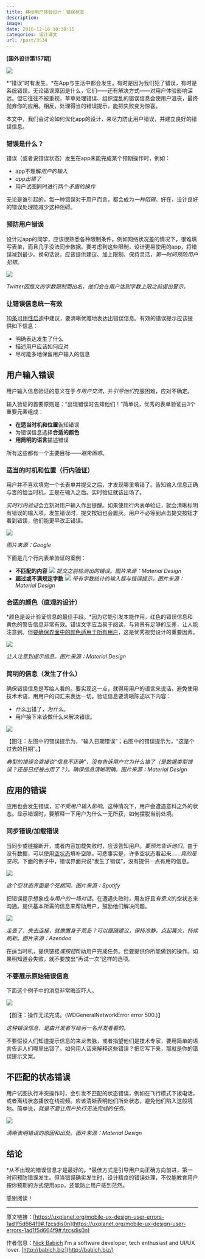 ```yaml
---
title: 移动用户体验设计：错误状态
description: 
image: 
date: 2016-12-18 10:38:15
categories: 设计译文
url: /post/3534
---
```


**[国外设计第157期]**

![](https://cdn.victor42.work/posts/2016-12/12-14/1-UuKf1FDEJp3bF96aY3KEqg.png)

*“错误”时有发生。*在App与生活中都会发生。有时是因为我们犯了错误，有时是系统错误。无论错误原因是什么，它们——还有解决方式——对用户体验影响深远。但它往往不被重视，草草处理错误、组织混乱的错误信息会使用户沮丧，最终抛弃你的应用。相反，处理得当的错误提示，能把失败变为惊喜。

本文中，我们会讨论如何优化app的设计，来尽力防止用户错误，并建立良好的错误信息。

### 错误是什么？

错误（或者说错误状态）发生在app未能完成某个预期操作时，例如：

- app不理解*用户的输入*
- *app出错了*
- 用户试图同时进行两个*矛盾的操作*

无论是谁引起的，每一种错误对于用户而言，都会成为*一种阻碍*。好在，设计良好的错误处理能减少这种阻碍。

### 预防用户错误

设计过app的同学，应该很熟悉各种限制条件。例如网络状况差的情况下，很难填写表单，而且几乎没法同步数据。要考虑到这些限制，设计更易使用的app，将错误减到最少。换句话说，应该提供建议、加上限制、保持灵活，*第一时间预防用户犯错*。

![](https://cdn.victor42.work/posts/2016-12/12-14/1-Bao-o4hhAfCyRI2dYVoVgA.png)

*Twitter因推文的字数限制而出名，他们会在用户达到字数上限之前提出警示。*

### 让错误信息统一有效

[10条可用性启迪](https://uxplanet.org/golden-rules-of-user-interface-design-19282aeb06b#.klnla5vhp)中建议，要清晰优雅地表达出错误信息。有效的错误提示应该提供如下信息：

- 明确表达发生了什么
- 描述用户应该如何应对
- 尽可能多地保留用户输入的信息

## 用户输入错误

用户输入信息验证的意义在于*与用户交流*，并*引导他们*克服困难，应对不确定。

输入验证的首要原则是：“出现错误时告知他们！”简单说，优秀的表单验证由3个重要元素组成：

- **在适当时机和位置**告知错误
- 为错误信息选择**合适的颜色**
- **用简明的语言**描述错误

所有这些都有一个主要目标——*避免困惑*。

### 适当的时机和位置（行内验证）

用户并不喜欢填完一个长表单并提交之后，才发现哪里填错了。告知输入信息正确与否的恰当时机，正是在输入之后。实时验证就该出场了。

*实时行内验证*会立刻对用户输入作出提醒。如果使用行内表单验证，就会清晰标明有错误的输入项，发生错误时，提交按钮也会置灰。用户不必等到点击提交按钮才看到错误，他们能更早改正错误。

![](https://cdn.victor42.work/posts/2016-12/12-14/1-tw6K5aeB9_pN18LavoXJRg.png)

*图片来源：Google*

下面是几个行内表单验证的案例：

- **不匹配的内容**
    ![](https://cdn.victor42.work/posts/2016-12/12-14/1-6E8sYEoUFm4NngNNiKL3SQ.png)
    *提交之前检测出的错误。图片来源：Material Design*
- **超过或不满规定字数**
    ![](https://cdn.victor42.work/posts/2016-12/12-14/1-cJpnSCjTu075jizlqVVRCQ.png)
    *带有字数统计的输入框与错误提示。图片来源：Material Design*

### 合适的颜色（直观的设计）

*颜色是设计验证信息的最佳手段。*因为它能引发本能作用，红色的错误信息和黄色的警告信息非常有效。错误文字应当易于阅读，与背景有足够的反差，让人能注意到。但[要确保界面中的颜色适用于所有用户](https://uxplanet.org/accessible-interface-design-3c59ee3ec730#.budh6j6jf)，这是优秀视觉设计的重要因素。

![](https://cdn.victor42.work/posts/2016-12/12-14/1-owGg_C9TWciu1XUFw1CG2g.png)

*让人注意到提示信息。图片来源：Material Design*

### 简明的信息（发生了什么）

确保错误信息是写给人看的。要实现这一点，就得用用户的语言来说话，避免使用技术术语，用用户的词汇来表达一切。验证信息要清晰陈述以下内容：

- *什么*出错了，*为什么*。
- 用户接下来该做什么来解决错误。

![](https://cdn.victor42.work/posts/2016-12/12-14/1-TAG0vOk8piVU66HeOAsYfg.png)

【图注：左图中的错误提示为，“输入日期错误”；右图中的错误提示为，“这是个过去的日期”。】

*典型的错误会直接说“信息不正确”，没有告诉用户它为什么错了（是数据类型错误？还是已经被占用了？）。确保信息清晰明确。图片来源：Material Design*

## 应用的错误

应用也会发生错误，*它不受用户输入影响*。这种情况下，用户会遭遇意料之外的状态。显示错误时，要解释一下用户为什么一无所获，如何摆脱当前处境。

### 同步错误/加载错误

当同步或链接断开，或者内容加载失败时，应该告知用户。*要预先告诉他们*。由于没有数据，可以使用[空状态](https://uxplanet.org/empty-state-mobile-app-nice-to-have-essential-f11c29f01f3#.63h6e1d5g)填补空隙。可悲事实是，许多空状态看起来……*真的是空的*。下面的例子中，错误界面只说“发生了错误”，没有提供一点有用的信息。

![](https://cdn.victor42.work/posts/2016-12/12-14/1-flCJh0D4pHW_MvN4WRwRxw.png)

*这个空状态界面是个死胡同。图片来源：Spotify*

把错误提示想象成*与用户的一场对话*。在遭遇失败时，用友好且*有意义*的空状态来沟通。提供基本所需的信息来帮助用户，鼓励他们解决问题。

![](https://cdn.victor42.work/posts/2016-12/12-14/1-ydkY2tT5WIKUUH6KE6Te3w.png)

*走丢了，失去连接，就像置身于荒岛？可以跟随建议，保持冷静，点起篝火，持续刷新。图片来源：Azendoo*

在适当时机，提供链接*或按钮*帮助用户完成任务。但要提供你所能做到的操作。如果明知道会失败，就不要放出“再试一次”这样的选项。

### 不要展示原始错误信息

下面这个例子中的消息非常晦涩吓人。

![](https://cdn.victor42.work/posts/2016-12/12-14/1-tU5KLghqq1IyHwTnz6NU4g.png)

【图注：操作无法完成。(WDGeneralNetworkError error 500.)】

*这种错误信息，是由开发者写给另一名开发者看的。*

不要假设人们知道提示信息的来龙去脉，或者指望他们是技术专家，要用简单的语言告诉人们哪里出错了。如何用人话来解释这些错误？把它写下来，那就是你的错误提示文案。

## 不匹配的状态错误

用户试图执行冲突操作时，会引发不匹配的状态错误，例如在飞行模式下拨电话，或者离线状态播放在线视频。应该清晰表明他们所处状态，避免他们陷入这般境地。简单说，*就是不要让用户执行无法完成的任务*。

![](https://cdn.victor42.work/posts/2016-12/12-14/1-9lkGBJpD_AYXeTAGkFjnVA.png)

*清晰表明错误的原因和出处。图片来源：Material Design*

## 结论

*从不出现的错误信息才是最好的。*最佳方式是引导用户向正确方向前进，第一时间预防错误发生。但当错误确实发生时，设计精良的错误处理，不仅能教育用户按你预期的方式使用app，还能防止用户感到茫然。

感谢阅读！

---

原文链接：[https://uxplanet.org/mobile-ux-design-user-errors-1ad1f5d664f9#.fzcsdis0n](https://uxplanet.org/mobile-ux-design-user-errors-1ad1f5d664f9#.fzcsdis0n)

作者信息：[Nick Babich](https://uxplanet.org/@101)
I’m a software developer, tech enthusiast and UI/UX lover. [http://babich.biz](http://babich.biz/)